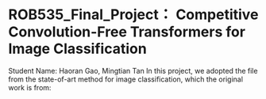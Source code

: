 # ROB535_Final_Project： Competitive Convolution-Free Transformers for Image Classification
Student Name: Haoran Gao, Mingtian Tan
In this project, we adopted the file from the state-of-art method for image classification, which the original work is from:
